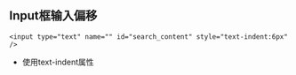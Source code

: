 ## Input框输入偏移
```
<input type="text" name="" id="search_content" style="text-indent:6px" />
```
* 使用text-indent属性
